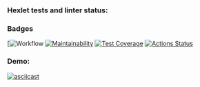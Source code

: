 ### Hexlet tests and linter status:


### Badges
[![Workflow](https://github.com/graywrk/python-project-50/actions/workflows/my-check.yml/badge.svg)
[![Maintainability](https://api.codeclimate.com/v1/badges/8f8088d63ebbdefbcf65/maintainability)](https://codeclimate.com/github/graywrk/python-project-50/maintainability)
[![Test Coverage](https://api.codeclimate.com/v1/badges/8f8088d63ebbdefbcf65/test_coverage)](https://codeclimate.com/github/graywrk/python-project-50/test_coverage)
[![Actions Status](https://github.com/graywrk/python-project-50/actions/workflows/hexlet-check.yml/badge.svg)](https://github.com/graywrk/python-project-50/actions)
### Demo:
[![asciicast](https://asciinema.org/a/nHOQci2YZrAby9uwro7R4A0us.svg)](https://asciinema.org/a/nHOQci2YZrAby9uwro7R4A0us) 
